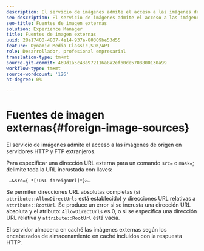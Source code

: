 ```yaml
---
description: El servicio de imágenes admite el acceso a las imágenes de origen en servidores HTTP y FTP extranjeros.
seo-description: El servicio de imágenes admite el acceso a las imágenes de origen en servidores HTTP y FTP extranjeros.
seo-title: Fuentes de imagen externas
solution: Experience Manager
title: Fuentes de imagen externas
uuid: 28a17400-4807-4e14-937a-80309be53d55
feature: Dynamic Media Classic,SDK/API
role: Desarrollador, profesional empresarial
translation-type: tm+mt
source-git-commit: 469d1a5c43a972116a8a2efb0de5708800130a99
workflow-type: tm+mt
source-wordcount: '126'
ht-degree: 0%

---
```



# Fuentes de imagen externas{#foreign-image-sources}

El servicio de imágenes admite el acceso a las imágenes de origen en servidores HTTP y FTP extranjeros.

Para especificar una dirección URL externa para un comando `src=` o `mask=`; delimite toda la URL incrustada con llaves:

` …&src={ *[!DNL foreignUrl]*}&…`

Se permiten direcciones URL absolutas completas (si `attribute::AllowDirectUrls` está establecido) y direcciones URL relativas a `attribute::RootUrl`. Se produce un error si se incrusta una dirección URL absoluta y el atributo: `AllowDirectUrls` es 0, o si se especifica una dirección URL relativa y `attribute::RootUrl` está vacía.

El servidor almacena en caché las imágenes externas según los encabezados de almacenamiento en caché incluidos con la respuesta HTTP.
